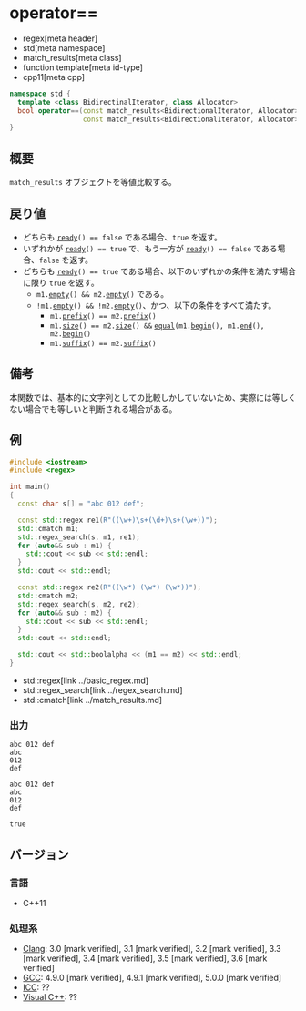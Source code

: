 # operator==
* regex[meta header]
* std[meta namespace]
* match_results[meta class]
* function template[meta id-type]
* cpp11[meta cpp]

```cpp
namespace std {
  template <class BidirectinalIterator, class Allocator>
  bool operator==(const match_results<BidirectionalIterator, Allocator>& m1,
                  const match_results<BidirectionalIterator, Allocator>& m2);
}
```

## 概要
`match_results` オブジェクトを等値比較する。


## 戻り値
- どちらも [`ready`](ready.md)`() == false` である場合、`true` を返す。
- いずれかが [`ready`](ready.md)`() == true` で、もう一方が  [`ready`](ready.md)`() == false` である場合、`false` を返す。
- どちらも [`ready`](ready.md)`() == true` である場合、以下のいずれかの条件を満たす場合に限り `true` を返す。
    - `m1.`[`empty`](empty.md)`() && m2.`[`empty`](empty.md)`()` である。
    - `!m1.`[`empty`](empty.md)`() && !m2.`[`empty`](empty.md)`()`、かつ、以下の条件をすべて満たす。
        - `m1.`[`prefix`](prefix.md)`() == m2.`[`prefix`](prefix.md)`()`
        - `m1.`[`size`](size.md)`() == m2.`[`size`](size.md)`() &&` [`equal`](../../algorithm/equal.md)`(m1.`[`begin`](begin.md)`(), m1.`[`end`](end.md)`(), m2.`[`begin`](begin.md)`()`
        - `m1.`[`suffix`](suffix.md)`() == m2.`[`suffix`](suffix.md)`()`


## 備考
本関数では、基本的に文字列としての比較しかしていないため、実際には等しくない場合でも等しいと判断される場合がある。


## 例
```cpp example
#include <iostream>
#include <regex>

int main()
{
  const char s[] = "abc 012 def";

  const std::regex re1(R"((\w+)\s+(\d+)\s+(\w+))");
  std::cmatch m1;
  std::regex_search(s, m1, re1);
  for (auto&& sub : m1) {
    std::cout << sub << std::endl;
  }
  std::cout << std::endl;

  const std::regex re2(R"((\w*) (\w*) (\w*))");
  std::cmatch m2;
  std::regex_search(s, m2, re2);
  for (auto&& sub : m2) {
    std::cout << sub << std::endl;
  }
  std::cout << std::endl;

  std::cout << std::boolalpha << (m1 == m2) << std::endl;
}
```
* std::regex[link ../basic_regex.md]
* std::regex_search[link ../regex_search.md]
* std::cmatch[link ../match_results.md]

### 出力
```
abc 012 def
abc
012
def

abc 012 def
abc
012
def

true
```


## バージョン
### 言語
- C++11

### 処理系
- [Clang](/implementation.md#clang): 3.0 [mark verified], 3.1 [mark verified], 3.2 [mark verified], 3.3 [mark verified], 3.4 [mark verified], 3.5 [mark verified], 3.6 [mark verified]
- [GCC](/implementation.md#gcc): 4.9.0 [mark verified], 4.9.1 [mark verified], 5.0.0 [mark verified]
- [ICC](/implementation.md#icc): ??
- [Visual C++](/implementation.md#visual_cpp): ??
